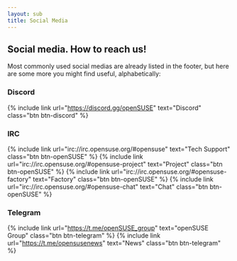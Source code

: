 ```yaml
---
layout: sub
title: Social Media
---
```

## Social media. How to reach us!

Most commonly used social medias are already listed in the footer, but here are some more you might find useful, alphabetically:

### Discord

{% include link url="https://discord.gg/openSUSE" text="Discord" class="btn btn-discord" %}

### IRC

{% include link url="irc://irc.opensuse.org/#opensuse" text="Tech Support" class="btn btn-openSUSE" %}
{% include link url="irc://irc.opensuse.org/#opensuse-project" text="Project" class="btn btn-openSUSE" %}
{% include link url="irc://irc.opensuse.org/#opensuse-factory" text="Factory" class="btn btn-openSUSE" %}
{% include link url="irc://irc.opensuse.org/#opensuse-chat" text="Chat" class="btn btn-openSUSE" %}

### Telegram

{% include link url="https://t.me/openSUSE_group" text="openSUSE Group" class="btn btn-telegram" %}
{% include link url="https://t.me/opensusenews" text="News" class="btn btn-telegram" %}
